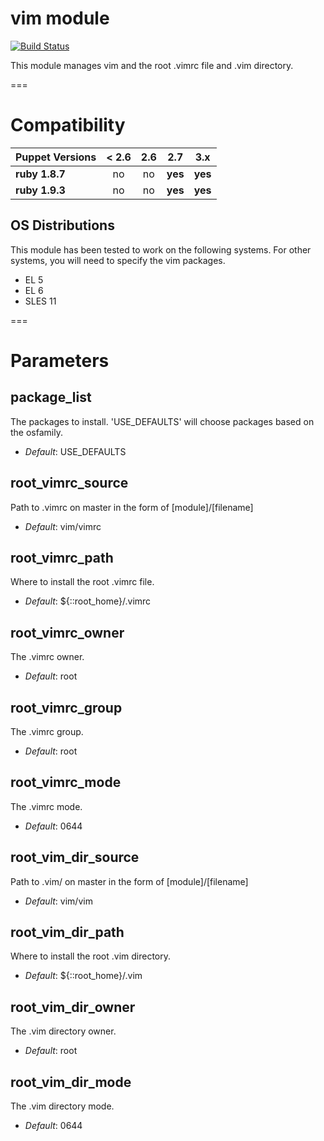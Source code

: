 # vim module #

[![Build Status](
https://api.travis-ci.org/ghoneycutt/puppet-module-vim.png?branch=master)](https://travis-ci.org/ghoneycutt/puppet-module-vim)

This module manages vim and the root .vimrc file and .vim directory.

===

# Compatibility #

Puppet Versions | < 2.6 | 2.6 | 2.7 | 3.x |
:---------------|:-----:|:---:|:---:|:----:
**ruby 1.8.7**  | no    | no  | **yes** | **yes**
**ruby 1.9.3**  | no    | no  | **yes** | **yes**

## OS Distributions ##

This module has been tested to work on the following systems. For other systems, you will need to specify the vim packages.

* EL 5
* EL 6
* SLES 11

===

# Parameters #

package_list
------------
The packages to install. 'USE_DEFAULTS' will choose packages based on the osfamily.

- *Default*: USE_DEFAULTS

root_vimrc_source
-----------------
Path to .vimrc on master in the form of [module]/[filename]

- *Default*: vim/vimrc

root_vimrc_path
---------------
Where to install the root .vimrc file.

- *Default*: ${::root_home}/.vimrc

root_vimrc_owner
----------------
The .vimrc owner.

- *Default*: root

root_vimrc_group
----------------
The .vimrc group.

- *Default*: root

root_vimrc_mode
---------------
The .vimrc mode.

- *Default*: 0644

root_vim_dir_source
-------------------
Path to .vim/ on master in the form of [module]/[filename]

- *Default*: vim/vim

root_vim_dir_path
-----------------
Where to install the root .vim directory.

- *Default*: ${::root_home}/.vim

root_vim_dir_owner
------------------
The .vim directory owner.

- *Default*: root

root_vim_dir_mode
-----------------
The .vim directory mode.

- *Default*: 0644
